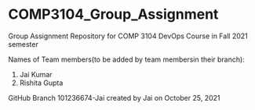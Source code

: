 # COMP3104_Group_Assignment
Group Assignment Repository for COMP 3104 DevOps Course in Fall 2021 semester

Names of Team members(to be added by team membersin their branch):
1. Jai Kumar
2. Rishita Gupta

GitHub Branch 101236674-Jai created by Jai on October 25, 2021
